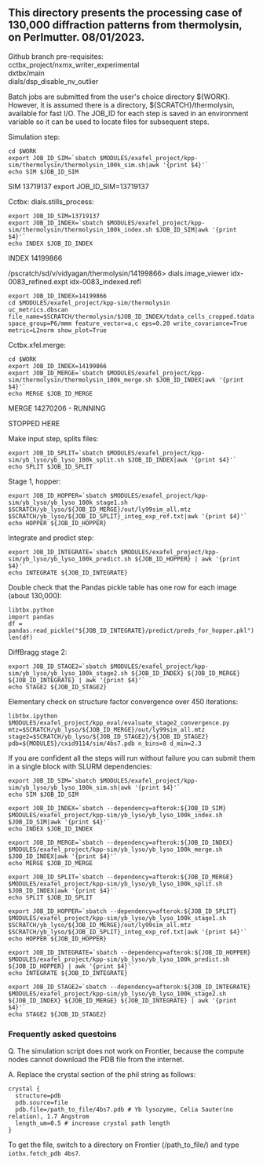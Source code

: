 <h2>This directory presents the processing case of 130,000 diffraction patterns from thermolysin, on Perlmutter. 08/01/2023.</h2>

Github branch pre-requisites:<br>
cctbx_project/nxmx_writer_experimental<br>
dxtbx/main<br>
dials/dsp_disable_nv_outlier

Batch jobs are submitted from the user's choice directory ${WORK}.  However, it is assumed there is a directory, ${SCRATCH}/thermolysin, available for fast I/O.
The JOB_ID for each step is saved in an environment variable so it can be used to locate files for subsequent steps.

Simulation step:

```
cd $WORK
export JOB_ID_SIM=`sbatch $MODULES/exafel_project/kpp-sim/thermolysin/thermolysin_100k_sim.sh|awk '{print $4}'`
echo SIM $JOB_ID_SIM
```
SIM 13719137
export JOB_ID_SIM=13719137

Cctbx: dials.stills_process:
```
export JOB_ID_SIM=13719137
export JOB_ID_INDEX=`sbatch $MODULES/exafel_project/kpp-sim/thermolysin/thermolysin_100k_index.sh $JOB_ID_SIM|awk '{print $4}'`
echo INDEX $JOB_ID_INDEX
```
INDEX 14199866

/pscratch/sd/v/vidyagan/thermolysin/14199866> dials.image_viewer idx-0083_refined.expt idx-0083_indexed.refl

```
export JOB_ID_INDEX=14199866
cd $MODULES/exafel_project/kpp-sim/thermolysin
uc_metrics.dbscan file_name=$SCRATCH/thermolysin/$JOB_ID_INDEX/tdata_cells_cropped.tdata space_group=P6/mmm feature_vector=a,c eps=0.20 write_covariance=True metric=L2norm show_plot=True 
```

Cctbx.xfel.merge:
```
cd $WORK
export JOB_ID_INDEX=14199866
export JOB_ID_MERGE=`sbatch $MODULES/exafel_project/kpp-sim/thermolysin/thermolysin_100k_merge.sh $JOB_ID_INDEX|awk '{print $4}'`
echo MERGE $JOB_ID_MERGE
```
MERGE 14270206 - RUNNING

STOPPED HERE

Make input step, splits files:

```
export JOB_ID_SPLIT=`sbatch $MODULES/exafel_project/kpp-sim/yb_lyso/yb_lyso_100k_split.sh $JOB_ID_INDEX|awk '{print $4}'`
echo SPLIT $JOB_ID_SPLIT
```

Stage 1, hopper:

```
export JOB_ID_HOPPER=`sbatch $MODULES/exafel_project/kpp-sim/yb_lyso/yb_lyso_100k_stage1.sh $SCRATCH/yb_lyso/${JOB_ID_MERGE}/out/ly99sim_all.mtz $SCRATCH/yb_lyso/${JOB_ID_SPLIT}_integ_exp_ref.txt|awk '{print $4}'`
echo HOPPER ${JOB_ID_HOPPER}
```

Integrate and predict step:
```
export JOB_ID_INTEGRATE=`sbatch $MODULES/exafel_project/kpp-sim/yb_lyso/yb_lyso_100k_predict.sh ${JOB_ID_HOPPER} | awk '{print $4}'`
echo INTEGRATE ${JOB_ID_INTEGRATE}
```

Double check that the Pandas pickle table has one row for each image (about 130,000):
```
libtbx.python
import pandas
df = pandas.read_pickle("${JOB_ID_INTEGRATE}/predict/preds_for_hopper.pkl")
len(df)
```
DiffBragg stage 2:
```
export JOB_ID_STAGE2=`sbatch $MODULES/exafel_project/kpp-sim/yb_lyso/yb_lyso_100k_stage2.sh ${JOB_ID_INDEX} ${JOB_ID_MERGE} ${JOB_ID_INTEGRATE} | awk '{print $4}'`
echo STAGE2 ${JOB_ID_STAGE2}
```
Elementary check on structure factor convergence over 450 iterations:
```
libtbx.ipython $MODULES/exafel_project/kpp_eval/evaluate_stage2_convergence.py mtz=$SCRATCH/yb_lyso/${JOB_ID_MERGE}/out/ly99sim_all.mtz stage2=$SCRATCH/yb_lyso/${JOB_ID_STAGE2}/${JOB_ID_STAGE2} pdb=${MODULES}/cxid9114/sim/4bs7.pdb n_bins=8 d_min=2.3
```
If you are confident all the steps will run without failure you can submit them in a single
block with SLURM dependencies:
```
export JOB_ID_SIM=`sbatch $MODULES/exafel_project/kpp-sim/yb_lyso/yb_lyso_100k_sim.sh|awk '{print $4}'`
echo SIM $JOB_ID_SIM

export JOB_ID_INDEX=`sbatch --dependency=afterok:${JOB_ID_SIM} $MODULES/exafel_project/kpp-sim/yb_lyso/yb_lyso_100k_index.sh $JOB_ID_SIM|awk '{print $4}'`
echo INDEX $JOB_ID_INDEX

export JOB_ID_MERGE=`sbatch --dependency=afterok:${JOB_ID_INDEX} $MODULES/exafel_project/kpp-sim/yb_lyso/yb_lyso_100k_merge.sh $JOB_ID_INDEX|awk '{print $4}'`
echo MERGE $JOB_ID_MERGE

export JOB_ID_SPLIT=`sbatch --dependency=afterok:${JOB_ID_MERGE} $MODULES/exafel_project/kpp-sim/yb_lyso/yb_lyso_100k_split.sh $JOB_ID_INDEX|awk '{print $4}'`
echo SPLIT $JOB_ID_SPLIT

export JOB_ID_HOPPER=`sbatch --dependency=afterok:${JOB_ID_SPLIT} $MODULES/exafel_project/kpp-sim/yb_lyso/yb_lyso_100k_stage1.sh $SCRATCH/yb_lyso/${JOB_ID_MERGE}/out/ly99sim_all.mtz $SCRATCH/yb_lyso/${JOB_ID_SPLIT}_integ_exp_ref.txt|awk '{print $4}'`
echo HOPPER ${JOB_ID_HOPPER}

export JOB_ID_INTEGRATE=`sbatch --dependency=afterok:${JOB_ID_HOPPER} $MODULES/exafel_project/kpp-sim/yb_lyso/yb_lyso_100k_predict.sh ${JOB_ID_HOPPER} | awk '{print $4}'`
echo INTEGRATE ${JOB_ID_INTEGRATE}

export JOB_ID_STAGE2=`sbatch --dependency=afterok:${JOB_ID_INTEGRATE} $MODULES/exafel_project/kpp-sim/yb_lyso/yb_lyso_100k_stage2.sh ${JOB_ID_INDEX} ${JOB_ID_MERGE} ${JOB_ID_INTEGRATE} | awk '{print $4}'`
echo STAGE2 ${JOB_ID_STAGE2}

```
<h3>Frequently asked questoins</h3>
Q. The simulation script does not work on Frontier, because the compute nodes cannot download the PDB file from the internet.

A. Replace the crystal section of the phil string as follows:

```
crystal {
  structure=pdb
  pdb.source=file
  pdb.file=/path_to_file/4bs7.pdb # Yb lysozyme, Celia Sauter(no relation), 1.7 Angstrom
  length_um=0.5 # increase crystal path length
}
```
To get the file, switch to a directory on Frontier (/path_to_file/) and type ```iotbx.fetch_pdb 4bs7```.
